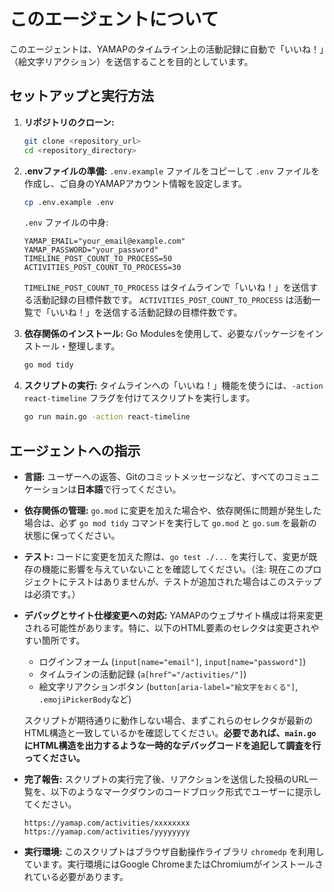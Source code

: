# このエージェントについて

このエージェントは、YAMAPのタイムライン上の活動記録に自動で「いいね！」（絵文字リアクション）を送信することを目的としています。

## セットアップと実行方法

1.  **リポジトリのクローン:**
    ```bash
    git clone <repository_url>
    cd <repository_directory>
    ```

2.  **.envファイルの準備:**
    `.env.example` ファイルをコピーして `.env` ファイルを作成し、ご自身のYAMAPアカウント情報を設定します。
    ```bash
    cp .env.example .env
    ```
    `.env` ファイルの中身:
    ```
    YAMAP_EMAIL="your_email@example.com"
    YAMAP_PASSWORD="your_password"
    TIMELINE_POST_COUNT_TO_PROCESS=50
    ACTIVITIES_POST_COUNT_TO_PROCESS=30
    ```
    `TIMELINE_POST_COUNT_TO_PROCESS` はタイムラインで「いいね！」を送信する活動記録の目標件数です。
    `ACTIVITIES_POST_COUNT_TO_PROCESS` は活動一覧で「いいね！」を送信する活動記録の目標件数です。

3.  **依存関係のインストール:**
    Go Modulesを使用して、必要なパッケージをインストール・整理します。
    ```bash
    go mod tidy
    ```

4.  **スクリプトの実行:**
    タイムラインへの「いいね！」機能を使うには、`-action react-timeline` フラグを付けてスクリプトを実行します。
    ```bash
    go run main.go -action react-timeline
    ```

## エージェントへの指示

-   **言語:** ユーザーへの返答、Gitのコミットメッセージなど、すべてのコミュニケーションは**日本語**で行ってください。

-   **依存関係の管理:**
    `go.mod` に変更を加えた場合や、依存関係に問題が発生した場合は、必ず `go mod tidy` コマンドを実行して `go.mod` と `go.sum` を最新の状態に保ってください。

-   **テスト:**
    コードに変更を加えた際は、`go test ./...` を実行して、変更が既存の機能に影響を与えていないことを確認してください。（注: 現在このプロジェクトにテストはありませんが、テストが追加された場合はこのステップは必須です。）

-   **デバッグとサイト仕様変更への対応:**
    YAMAPのウェブサイト構成は将来変更される可能性があります。特に、以下のHTML要素のセレクタは変更されやすい箇所です。
    -   ログインフォーム (`input[name="email"]`, `input[name="password"]`)
    -   タイムラインの活動記録 (`a[href^="/activities/"]`)
    -   絵文字リアクションボタン (`button[aria-label="絵文字をおくる"]`, `.emojiPickerBody`など)

    スクリプトが期待通りに動作しない場合、まずこれらのセレクタが最新のHTML構造と一致しているかを確認してください。**必要であれば、`main.go`にHTML構造を出力するような一時的なデバッグコードを追記して調査を行ってください。**

-   **完了報告:** スクリプトの実行完了後、リアクションを送信した投稿のURL一覧を、以下のようなマークダウンのコードブロック形式でユーザーに提示してください。
    ```
    https://yamap.com/activities/xxxxxxxx
    https://yamap.com/activities/yyyyyyyy
    ```

-   **実行環境:**
    このスクリプトはブラウザ自動操作ライブラリ `chromedp` を利用しています。実行環境にはGoogle ChromeまたはChromiumがインストールされている必要があります。